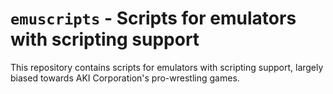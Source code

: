 `emuscripts` - Scripts for emulators with scripting support
===========================================================
This repository contains scripts for emulators with scripting support, largely
biased towards AKI Corporation's pro-wrestling games.
